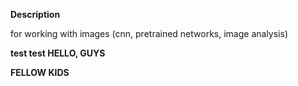 **Description**


for working with images (cnn, pretrained networks, image analysis)


**test test HELLO, GUYS**

**FELLOW KIDS**
